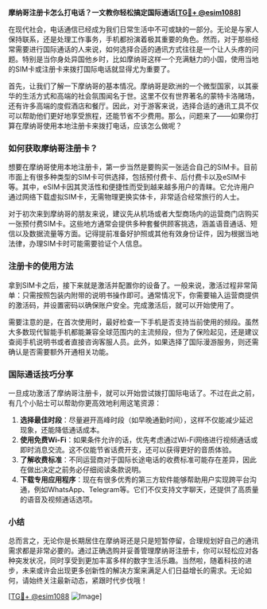 **摩纳哥注册卡怎么打电话？一文教你轻松搞定国际通话[[TG💪+ @esim1088](https://t.me/s/esim1088)]**

在现代社会，电话通信已经成为我们日常生活中不可或缺的一部分。无论是与家人保持联系，还是处理工作事务，手机都扮演着极其重要的角色。然而，对于那些经常需要进行国际通话的人来说，如何选择合适的通讯方式往往是一个让人头疼的问题。特别是当你身处异国他乡时，比如摩纳哥这样一个充满魅力的小国，使用当地的SIM卡或注册卡来拨打国际电话就显得尤为重要了。

首先，让我们了解一下摩纳哥的基本情况。摩纳哥是欧洲的一个微型国家，以其豪华的生活方式和高端的社会氛围闻名于世。这里不仅有世界著名的蒙特卡洛赌场，还有许多高端的度假酒店和餐厅。因此，对于游客来说，选择合适的通讯工具不仅可以帮助他们更好地享受旅程，还能节省不少费用。那么，问题来了——如果你打算在摩纳哥使用本地注册卡来拨打电话，应该怎么做呢？

### 如何获取摩纳哥注册卡？

想要在摩纳哥使用本地注册卡，第一步当然是要购买一张适合自己的SIM卡。目前市面上有很多种类型的SIM卡可供选择，包括预付费卡、后付费卡以及eSIM卡等。其中，eSIM卡因其灵活性和便捷性而受到越来越多用户的青睐。它允许用户通过网络下载虚拟SIM卡，无需物理更换实体卡，非常适合经常旅行的人士。

对于初次来到摩纳哥的朋友来说，建议先从机场或者大型商场内的运营商门店购买一张预付费SIM卡。这些地方通常会提供多种套餐供顾客挑选，涵盖语音通话、短信以及数据流量等方面。记得提前准备好护照或其他有效身份证件，因为根据当地法律，办理SIM卡时可能需要验证个人信息。

### 注册卡的使用方法

拿到SIM卡之后，接下来就是激活并配置你的设备了。一般来说，激活过程非常简单：只需按照包装内附带的说明书操作即可。通常情况下，你需要输入运营商提供的激活码，并设置密码以确保账户安全。完成激活后，就可以开始使用了。

需要注意的是，在首次使用时，最好检查一下手机是否支持当前使用的频段。虽然大多数现代智能手机都能兼容全球范围内的主流频段，但为了保险起见，还是建议查阅手机说明书或者直接咨询客服人员。此外，如果选择了国际漫游服务，则还需确认是否需要额外开通相关功能。

### 国际通话技巧分享

一旦成功激活了摩纳哥注册卡，就可以开始尝试拨打国际电话了。不过在此之前，有几个小贴士可以帮助你更高效地利用这笔资源：

1. **选择最佳时段**：尽量避开高峰时段（如早晚通勤时间），这样不仅能减少延迟现象，还能降低通话成本。
2. **使用免费Wi-Fi**：如果条件允许的话，优先考虑通过Wi-Fi网络进行视频通话或即时消息交流。这不仅能节省话费开支，还可以获得更好的音质体验。
3. **了解收费标准**：不同运营商对于国际长途电话的收费标准可能存在差异，因此在做出决定之前务必仔细阅读条款说明。
4. **下载专用应用程序**：现在有很多优秀的第三方软件能够帮助用户实现跨平台沟通，例如WhatsApp、Telegram等。它们不仅支持文字聊天，还提供了高质量的语音及视频通话选项。

### 小结

总而言之，无论你是长期居住在摩纳哥还是只是短暂停留，合理规划好自己的通讯需求都是非常必要的。通过正确选购并妥善管理摩纳哥注册卡，你可以轻松应对各种突发状况，同时享受到更加丰富多样的数字生活乐趣。当然啦，随着科技的进步，未来或许会出现更多创新性的解决方案来满足人们日益增长的需求。无论如何，请始终关注最新动态，紧跟时代步伐哦！

[[TG💪+ @esim1088](https://t.me/s/esim1088) ![Image](https://i.postimg.cc/4NQfJmqS/Snipaste-2025-05-13-00-14-12.png)]